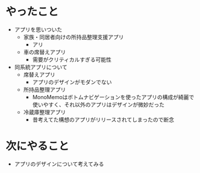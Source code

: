 # やったこと
* アプリを思いついた
  * 家族・同居者向けの所持品整理支援アプリ
    * アリ
  * 車の席替えアプリ
    * 需要がクリティカルすぎる可能性
* 同系統アプリについて
  * 席替えアプリ
    * アプリのデザインがモダンでない
  * 所持品整理アプリ
    * MonoMemoはボトムナビゲーションを使ったアプリの構成が綺麗で使いやすく、それ以外のアプリはデザインが微妙だった
  * 冷蔵庫整理アプリ
    * 昔考えてた構想のアプリがリリースされてしまったので断念
# 次にやること
* アプリのデザインについて考えてみる
